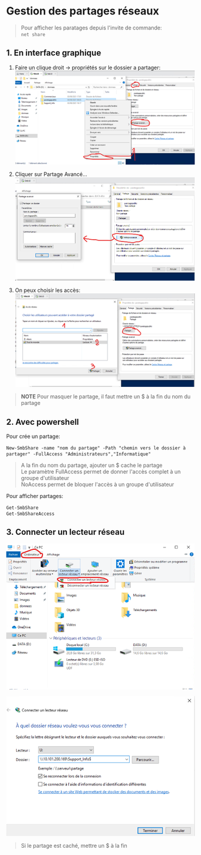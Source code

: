 # Gestion des partages réseaux

> Pour afficher les paratages depuis l'invite de commande:  
> ```net share```


## 1. En interface graphique

1. Faire un clique droit -> propriétés sur le dossier a partager:
![](images/partagewindows10/1-graphic.png)

2. Cliquer sur Partage Avancé...
![](images/partagewindows10/2-partage2.png)

3. On peux choisir les accès:
![](images/partagewindows10/3-quipeux.png)

> **NOTE** Pour masquer le partage, il faut mettre un $ à la fin du nom du partage

## 2. Avec powershell

Pour crée un partage:
```
New-SmbShare -name "nom du partage" -Path "chemin vers le dossier à partager" -FullAccess "Administrateurs","Informatique"
```
> A la fin du nom du partage, ajouter un $ cache le partage  
> Le paramètre FullAccess permet de donner l'accès complet à un groupe d'utilisateur  
> NoAccess permet de bloquer l'accès à un groupe d'utilisateur

Pour afficher partages:
```
Get-SmbShare 
Get-SmbShareAccess
```


## 3. Connecter un lecteur réseau
![](images/partagewindows10/4-connectlecteur.png)

![](images/partagewindows10/5-choixdossier.png)

> Si le partage est caché, mettre un $ à la fin